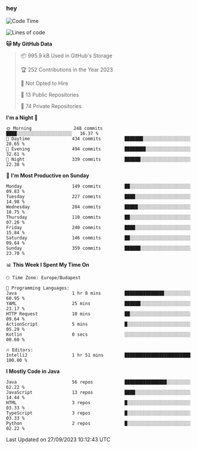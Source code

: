 ### hey

<!--START_SECTION:waka-->
![Code Time](http://img.shields.io/badge/Code%20Time-970%20hrs%2036%20mins-blue)

![Lines of code](https://img.shields.io/badge/From%20Hello%20World%20I%27ve%20Written-1.1%20million%20lines%20of%20code-blue)

**🐱 My GitHub Data** 

> 📦 995.9 kB Used in GitHub's Storage 
 > 
> 🏆 252 Contributions in the Year 2023
 > 
> 🚫 Not Opted to Hire
 > 
> 📜 13 Public Repositories 
 > 
> 🔑 74 Private Repositories 
 > 
**I'm a Night 🦉** 

```text
🌞 Morning                248 commits         ████░░░░░░░░░░░░░░░░░░░░░   16.37 % 
🌆 Daytime                434 commits         ███████░░░░░░░░░░░░░░░░░░   28.65 % 
🌃 Evening                494 commits         ████████░░░░░░░░░░░░░░░░░   32.61 % 
🌙 Night                  339 commits         ██████░░░░░░░░░░░░░░░░░░░   22.38 % 
```
📅 **I'm Most Productive on Sunday** 

```text
Monday                   149 commits         ██░░░░░░░░░░░░░░░░░░░░░░░   09.83 % 
Tuesday                  227 commits         ████░░░░░░░░░░░░░░░░░░░░░   14.98 % 
Wednesday                284 commits         █████░░░░░░░░░░░░░░░░░░░░   18.75 % 
Thursday                 110 commits         ██░░░░░░░░░░░░░░░░░░░░░░░   07.26 % 
Friday                   240 commits         ████░░░░░░░░░░░░░░░░░░░░░   15.84 % 
Saturday                 146 commits         ██░░░░░░░░░░░░░░░░░░░░░░░   09.64 % 
Sunday                   359 commits         ██████░░░░░░░░░░░░░░░░░░░   23.70 % 
```


📊 **This Week I Spent My Time On** 

```text
🕑︎ Time Zone: Europe/Budapest

💬 Programming Languages: 
Java                     1 hr 8 mins         ███████████████░░░░░░░░░░   60.95 % 
YAML                     25 mins             ██████░░░░░░░░░░░░░░░░░░░   23.17 % 
HTTP Request             10 mins             ██░░░░░░░░░░░░░░░░░░░░░░░   09.64 % 
ActionScript             5 mins              █░░░░░░░░░░░░░░░░░░░░░░░░   05.29 % 
Kotlin                   0 secs              ░░░░░░░░░░░░░░░░░░░░░░░░░   00.60 % 

🔥 Editors: 
IntelliJ                 1 hr 51 mins        █████████████████████████   100.00 % 
```

**I Mostly Code in Java** 

```text
Java                     56 repos            ████████████████░░░░░░░░░   62.22 % 
JavaScript               13 repos            ████░░░░░░░░░░░░░░░░░░░░░   14.44 % 
HTML                     3 repos             █░░░░░░░░░░░░░░░░░░░░░░░░   03.33 % 
TypeScript               3 repos             █░░░░░░░░░░░░░░░░░░░░░░░░   03.33 % 
Python                   2 repos             █░░░░░░░░░░░░░░░░░░░░░░░░   02.22 % 
```




 Last Updated on 27/09/2023 10:12:43 UTC
<!--END_SECTION:waka-->
